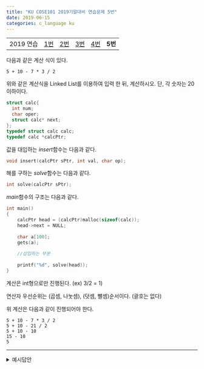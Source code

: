 ```yaml
---
title: "KU COSE101 2019기말대비 연습문제 5번"
date: 2019-06-15
categories: c_language ku
---
```



| | | | | | |
|:---------:|:---:|:---:|:---:|:---:|:---:|
| 2019 연습 | [1번](https://detegice.github.io/COSE101-FinalPractice-Pro1) | [2번](https://detegice.github.io/COSE101-FinalPractice-Pro2) | [3번](https://detegice.github.io/COSE101-FinalPractice-Pro3) | [4번](https://detegice.github.io/COSE101-FinalPractice-Pro4) | **5번** |

다음과 같은 계산 식이 있다.

```
5 + 10 - 7 * 3 / 2
```

위와 같은 계산식을 Linked List를 이용하여 입력 한 뒤, 계산하시오.
단, 각 숫자는 20 이하이다.

~~~c
struct calc{
  int num;
  char oper;
  struct calc* next;
};
typedef struct calc calc;
typedef calc *calcPtr;
~~~

값을 대입하는 *insert*함수는 다음과 같다.
~~~c
void insert(calcPtr sPtr, int val, char op);
~~~

해를 구하는 *solve*함수는 다음과 같다.
~~~c
int solve(calcPtr sPtr);
~~~

*main*함수의 구조는 다음과 같다.
~~~c
int main()
{
	calcPtr head = (calcPtr)malloc(sizeof(calc));
	head->next = NULL;
	
	char a[100];
	gets(a);
	
	//삽입하는 부분
	
	printf("%d", solve(head));
}
~~~

계산은 int형으로만 진행된다. (ex) 3/2 = 1)

연산자 우선순위는 (곱셈, 나눗셈), (덧셈, 뺄셈)순서이다. (괄호는 없다)

위 계산은 다음과 같이 진행되어야 한다.
```
5 + 10 - 7 * 3 / 2
5 + 10 - 21 / 2
5 + 10 - 10
15 - 10
5
```

***

<details><summary>예시답안</summary>
	
{% highlight c %}
#include<stdio.h>
#include<string.h>
#include<stdlib.h>

struct calc{
	int num;
	char oper;
	struct calc* next;
};
typedef struct calc calc;
typedef calc *calcPtr;

int solve(calcPtr sPtr) {
	calcPtr prevPtr = sPtr;
	calcPtr curPtr = sPtr->next;
	while(curPtr != NULL){
		while(curPtr->oper == '*' || curPtr->oper == '/'){
			if(curPtr->oper == '*'){
				curPtr->num *= curPtr->next->num;
			}
			if(curPtr->oper == '/'){
				curPtr->num /= curPtr->next->num;
			}
			curPtr->oper = curPtr->next->oper;
			curPtr->next = curPtr->next->next;	
		}
		prevPtr = curPtr;
		curPtr = curPtr->next;
	}
	
	prevPtr = sPtr;
	curPtr = sPtr->next;
	while(curPtr != NULL){
		while(curPtr->oper == '+' || curPtr->oper == '-'){
			if(curPtr->oper == '+'){
				curPtr->num += curPtr->next->num;
			}
			if(curPtr->oper == '-'){
				curPtr->num -= curPtr->next->num;
			}
			curPtr->oper = curPtr->next->oper;
			curPtr->next = curPtr->next->next;
		}
		
		prevPtr = curPtr;
		curPtr = curPtr->next;
	}
	
	return sPtr->next->num;
}

void insert(calcPtr sPtr, int val, char op)
{
	calcPtr newPtr = (calcPtr)malloc(sizeof(calc));
	newPtr->num = val;
	newPtr->oper = op;
	newPtr->next = NULL;
	
	calcPtr curPtr = sPtr;
	while(curPtr != NULL){
		if(curPtr->next == NULL){
			curPtr->next = newPtr;
			break;
		}
		curPtr = curPtr->next;
	}
}

int main()
{
	calcPtr head = (calcPtr)malloc(sizeof(calc));
	head->next = NULL;
	
	char a[100];
	gets(a);
	
	char* temp = strtok(a, " ");
	int tv;
	char to;
	while(temp!=NULL){
		tv = atoi(temp);
		temp = strtok(NULL," ");
		if(temp==NULL){
			insert(head, tv, 0);
			break;
		}
		to = temp[0];
		temp = strtok(NULL," ");
		insert(head, tv, to);
	}
	
	printf("%d", solve(head));
}
{% endhighlight %}
	
</details>
